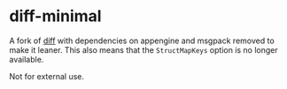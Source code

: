 # diff-minimal

A fork of [diff](https://github.com/r3labs/diff) with dependencies on appengine and msgpack removed to make it leaner. This also means that the `StructMapKeys` option is no longer available.

Not for external use.